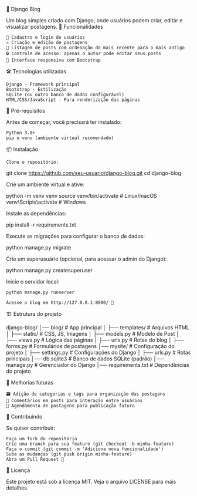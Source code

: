 📝 Django Blog

Um blog simples criado com Django, onde usuários podem criar, editar e visualizar postagens.
🚀 Funcionalidades

    📌 Cadastro e login de usuários
    ✍️ Criação e edição de postagens
    📄 Listagem de posts com ordenação do mais recente para o mais antigo
    🔒 Controle de acesso: apenas o autor pode editar seus posts
    🎨 Interface responsiva com Bootstrap

🛠 Tecnologias utilizadas

    Django - Framework principal
    Bootstrap - Estilização
    SQLite (ou outro banco de dados configurável)
    HTML/CSS/JavaScript - Para renderização das páginas

📌 Pré-requisitos

Antes de começar, você precisará ter instalado:

    Python 3.8+
    pip e venv (ambiente virtual recomendado)

📦 Instalação

    Clone o repositório:

git clone https://github.com/seu-usuario/django-blog.git
cd django-blog

Crie um ambiente virtual e ative:

python -m venv venv
source venv/bin/activate  # Linux/macOS
venv\Scripts\activate  # Windows

Instale as dependências:

pip install -r requirements.txt

Execute as migrações para configurar o banco de dados:

python manage.py migrate

Crie um superusuário (opcional, para acessar o admin do Django):

python manage.py createsuperuser

Inicie o servidor local:

    python manage.py runserver

    Acesse o blog em http://127.0.0.1:8000/ 🚀

🏗 Estrutura do projeto

django-blog/
│── blog/                  # App principal
│   ├── templates/         # Arquivos HTML
│   ├── static/            # CSS, JS, Imagens
│   ├── models.py          # Modelo de Post
│   ├── views.py           # Lógica das páginas
│   ├── urls.py            # Rotas do blog
│   ├── forms.py           # Formulários de postagens
│── mysite/                # Configuração do projeto
│   ├── settings.py        # Configurações do Django
│   ├── urls.py            # Rotas principais
│── db.sqlite3             # Banco de dados SQLite (padrão)
│── manage.py              # Gerenciador do Django
│── requirements.txt       # Dependências do projeto

📌 Melhorias futuras

    🗃 Adição de categorias e tags para organização das postagens
    💬 Comentários em posts para interação entre usuários
    📅 Agendamento de postagens para publicação futura

🤝 Contribuindo

Se quiser contribuir:

    Faça um fork do repositório
    Crie uma branch para sua feature (git checkout -b minha-feature)
    Faça o commit (git commit -m 'Adiciona nova funcionalidade')
    Suba as mudanças (git push origin minha-feature)
    Abra um Pull Request 🎉

📜 Licença

Este projeto está sob a licença MIT. Veja o arquivo LICENSE para mais detalhes.

